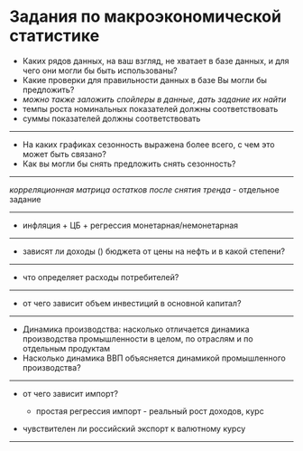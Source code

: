 Задания по макроэкономической статистике
========================================

-  Каких рядов данных, на ваш взгляд, не хватает в базе данных, и для чего они могли бы быть использованы?
-  Какие проверки для правильности данных в базе Вы могли бы предложить? 
  - *можно также заложить спойлеры в данные, дать задание их найти*
  - темпы роста номинальных показателей должны соответствовать 
  - суммы показателей должны соответствовать

---

-  На каких графиках сезонность выражена более всего, с чем это может быть связано? 
-  Как вы могли бы снять предложить снять сезонность?

---

*корреляционная матрица остатков после снятия тренда* - отдельное задание 

---

-  инфляция + ЦБ + регрессия монетарная/немонетарная 

---

-  зависят ли доходы () бюджета от цены на нефть и в какой степени?

---

-  что определяет расходы потребителей?

---

-  от чего зависит объем инвестиций в основной капитал?

---

-  Динамика производства: насколько отличается динамика производства промышленности в целом, по отраслям и по отдельным продуктам 
-  Насколько динамика ВВП объясняется динамикой промышленного производства?

---

-  от чего зависит импорт?
   - простая регрессия импорт - реальный рост доходов, курс
   
-  чувствителен ли российский экспорт к валютному курсу

---
